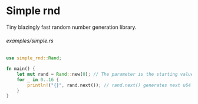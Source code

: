 # Simple rnd

Tiny blazingly fast random number generation library.

###### examples/simple.rs
```rust
use simple_rnd::Rand;

fn main() {
    let mut rand = Rand::new(0); // The parameter is the starting value (seed)
    for _ in 0..16 {
        println!("{}", rand.next()); // rand.next() generates next u64 number
    }
}
```